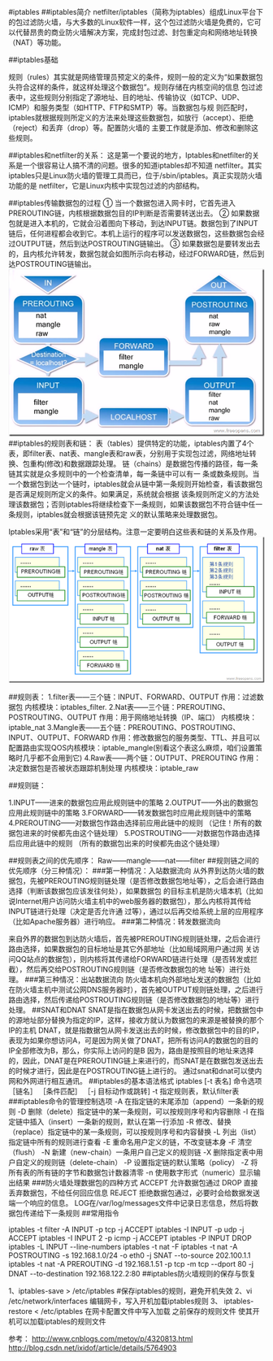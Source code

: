 #iptables
##iptables简介
netfilter/iptables（简称为iptables）组成Linux平台下的包过滤防火墙，与大多数的Linux软件一样，这个包过滤防火墙是免费的，它可以代替昂贵的商业防火墙解决方案，完成封包过滤、封包重定向和网络地址转换（NAT）等功能。

##iptables基础

规则（rules）其实就是网络管理员预定义的条件，规则一般的定义为“如果数据包头符合这样的条件，就这样处理这个数据包”。规则存储在内核空间的信息 包过滤表中，这些规则分别指定了源地址、目的地址、传输协议（如TCP、UDP、ICMP）和服务类型（如HTTP、FTP和SMTP）等。当数据包与规 则匹配时，iptables就根据规则所定义的方法来处理这些数据包，如放行（accept）、拒绝（reject）和丢弃（drop）等。配置防火墙的 主要工作就是添加、修改和删除这些规则。

##iptables和netfilter的关系：
这是第一个要说的地方，Iptables和netfilter的关系是一个很容易让人搞不清的问题。很多的知道iptables却不知道 netfilter。其实iptables只是Linux防火墙的管理工具而已，位于/sbin/iptables。真正实现防火墙功能的是 netfilter，它是Linux内核中实现包过滤的内部结构。

##iptables传输数据包的过程
① 当一个数据包进入网卡时，它首先进入PREROUTING链，内核根据数据包目的IP判断是否需要转送出去。 
② 如果数据包就是进入本机的，它就会沿着图向下移动，到达INPUT链。数据包到了INPUT链后，任何进程都会收到它。本机上运行的程序可以发送数据包，这些数据包会经过OUTPUT链，然后到达POSTROUTING链输出。 
③ 如果数据包是要转发出去的，且内核允许转发，数据包就会如图所示向右移动，经过FORWARD链，然后到达POSTROUTING链输出。
  ![Alt text](./图片1.png)
##iptables的规则表和链：
表（tables）提供特定的功能，iptables内置了4个表，即filter表、nat表、mangle表和raw表，分别用于实现包过滤，网络地址转换、包重构(修改)和数据跟踪处理。
链（chains）是数据包传播的路径，每一条链其实就是众多规则中的一个检查清单，每一条链中可以有一 条或数条规则。当一个数据包到达一个链时，iptables就会从链中第一条规则开始检查，看该数据包是否满足规则所定义的条件。如果满足，系统就会根据 该条规则所定义的方法处理该数据包；否则iptables将继续检查下一条规则，如果该数据包不符合链中任一条规则，iptables就会根据该链预先定 义的默认策略来处理数据包。

Iptables采用“表”和“链”的分层结构。注意一定要明白这些表和链的关系及作用。
![Alt text](./图片2.png)

##规则表：
1.filter表——三个链：INPUT、FORWARD、OUTPUT
作用：过滤数据包  内核模块：iptables_filter.
2.Nat表——三个链：PREROUTING、POSTROUTING、OUTPUT
作用：用于网络地址转换（IP、端口） 内核模块：iptable_nat
3.Mangle表——五个链：PREROUTING、POSTROUTING、INPUT、OUTPUT、FORWARD
作用：修改数据包的服务类型、TTL、并且可以配置路由实现QOS内核模块：iptable_mangle(别看这个表这么麻烦，咱们设置策略时几乎都不会用到它)
4.Raw表——两个链：OUTPUT、PREROUTING
作用：决定数据包是否被状态跟踪机制处理  内核模块：iptable_raw



##规则链：

1.INPUT——进来的数据包应用此规则链中的策略
2.OUTPUT——外出的数据包应用此规则链中的策略
3.FORWARD——转发数据包时应用此规则链中的策略
4.PREROUTING——对数据包作路由选择前应用此链中的规则
（记住！所有的数据包进来的时侯都先由这个链处理）
5.POSTROUTING——对数据包作路由选择后应用此链中的规则
（所有的数据包出来的时侯都先由这个链处理）

##规则表之间的优先顺序：
Raw——mangle——nat——filter
##规则链之间的优先顺序（分三种情况）：
###第一种情况：入站数据流向
从外界到达防火墙的数据包，先被PREROUTING规则链处理（是否修改数据包地址等），之后会进行路由选择（判断该数据包应该发往何处），如果数据包 的目标主机是防火墙本机（比如说Internet用户访问防火墙主机中的web服务器的数据包），那么内核将其传给INPUT链进行处理（决定是否允许通 过等），通过以后再交给系统上层的应用程序（比如Apache服务器）进行响应。
###第二种情况：转发数据流向

来自外界的数据包到达防火墙后，首先被PREROUTING规则链处理，之后会进行路由选择，如果数据包的目标地址是其它外部地址（比如局域网用户通过网 关访问QQ站点的数据包），则内核将其传递给FORWARD链进行处理（是否转发或拦截），然后再交给POSTROUTING规则链（是否修改数据包的地 址等）进行处理。
###第三种情况：出站数据流向
防火墙本机向外部地址发送的数据包（比如在防火墙主机中测试公网DNS服务器时），首先被OUTPUT规则链处理，之后进行路由选择，然后传递给POSTROUTING规则链（是否修改数据包的地址等）进行处理。
##SNAT和DNAT
SNAT是指在数据包从网卡发送出去的时候，把数据包中的源地址部分替换为指定的IP，这样，接收方就认为数据包的来源是被替换的那个IP的主机
DNAT，就是指数据包从网卡发送出去的时候，修改数据包中的目的IP，表现为如果你想访问A，可是因为网关做了DNAT，把所有访问A的数据包的目的IP全部修改为B，那么，你实际上访问的是B
因为，路由是按照目的地址来选择的，因此，DNAT是在PREROUTING链上来进行的，而SNAT是在数据包发送出去的时候才进行，因此是在POSTROUTING链上进行的。
通过snat和dnat可以使内网和外网进行相互通讯。
##iptables的基本语法格式
iptables [-t 表名] 命令选项 ［链名］ ［条件匹配］ ［-j 目标动作或跳转]
-t 指定规则表，默认filter表
###iptables命令的管理控制选项
-A 在指定链的末尾添加（append）一条新的规则
-D 删除（delete）指定链中的某一条规则，可以按规则序号和内容删除
-I 在指定链中插入（insert）一条新的规则，默认在第一行添加
-R 修改、替换（replace）指定链中的某一条规则，可以按规则序号和内容替换
-L 列出（list）指定链中所有的规则进行查看
-E 重命名用户定义的链，不改变链本身
-F 清空（flush）
-N 新建（new-chain）一条用户自己定义的规则链
-X 删除指定表中用户自定义的规则链（delete-chain）
-P 设置指定链的默认策略（policy）
-Z 将所有表的所有链的字节和数据包计数器清零
-n 使用数字形式（numeric）显示输出结果
###防火墙处理数据包的四种方式
ACCEPT 允许数据包通过
DROP 直接丢弃数据包，不给任何回应信息
REJECT 拒绝数据包通过，必要时会给数据发送端一个响应的信息。
LOG在/var/log/messages文件中记录日志信息，然后将数据包传递给下一条规则
##常用指令

iptables -t filter -A INPUT -p tcp -j ACCEPT
iptables -I INPUT -p udp -j ACCEPT
iptables -I INPUT 2 -p icmp -j ACCEPT
iptables -P INPUT DROP
iptables -L INPUT --line-numbers
iptables -t nat -F 
iptables -t  nat -A  POSTROUTING -s 192.168.1.0/24 -o eth0  -j  SNAT --to-source 202.100.1.1
iptables -t nat -A PREROUTING -d 192.168.1.51 -p tcp -m tcp --dport 80 -j DNAT --to-destination  192.168.122.2:80
##iptables防火墙规则的保存与恢复

1、iptables-save > /etc/iptables  #保存iptables的规则，避免开机失效
2、vi  /etc/network/interfaces  编辑网卡，写入开机加载iptables规则
3、 iptables-restore < /etc/iptables  在网卡配置文件中写入加载 之前保存的规则文件 使其开机可以加载iptables的规则文件

参考：
http://www.cnblogs.com/metoy/p/4320813.html
http://blog.csdn.net/ixidof/article/details/5764903